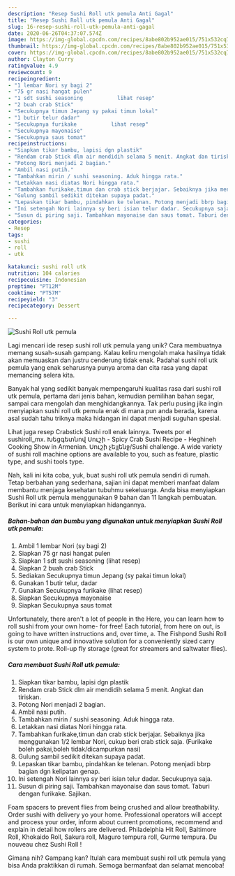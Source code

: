 ```yaml
---
description: "Resep Sushi Roll utk pemula Anti Gagal"
title: "Resep Sushi Roll utk pemula Anti Gagal"
slug: 16-resep-sushi-roll-utk-pemula-anti-gagal
date: 2020-06-26T04:37:07.574Z
image: https://img-global.cpcdn.com/recipes/8abe802b952ae015/751x532cq70/sushi-roll-utk-pemula-foto-resep-utama.jpg
thumbnail: https://img-global.cpcdn.com/recipes/8abe802b952ae015/751x532cq70/sushi-roll-utk-pemula-foto-resep-utama.jpg
cover: https://img-global.cpcdn.com/recipes/8abe802b952ae015/751x532cq70/sushi-roll-utk-pemula-foto-resep-utama.jpg
author: Clayton Curry
ratingvalue: 4.9
reviewcount: 9
recipeingredient:
- "1 lembar Nori sy bagi 2"
- "75 gr nasi hangat pulen"
- "1 sdt sushi seasoning           lihat resep"
- "2 buah crab Stick"
- "Secukupnya timun Jepang sy pakai timun lokal"
- "1 butir telur dadar"
- "Secukupnya furikake           lihat resep"
- "Secukupnya mayonaise"
- "Secukupnya saus tomat"
recipeinstructions:
- "Siapkan tikar bambu, lapisi dgn plastik"
- "Rendam crab Stick dlm air mendidih selama 5 menit. Angkat dan tiriskan."
- "Potong Nori menjadi 2 bagian."
- "Ambil nasi putih."
- "Tambahkan mirin / sushi seasoning. Aduk hingga rata."
- "Letakkan nasi diatas Nori hingga rata."
- "Tambahkan furikake,timun dan crab stick berjajar. Sebaiknya jika menggunakan 1/2 lembar Nori, cukup beri crab stick saja. (Furikake boleh pakai,boleh tidak/dicampurkan nasi)"
- "Gulung sambil sedikit ditekan supaya padat."
- "Lepaskan tikar bambu, pindahkan ke telenan. Potong menjadi bbrp bagian dgn kelipatan genap."
- "Ini setengah Nori lainnya sy beri isian telur dadar. Secukupnya saja."
- "Susun di piring saji. Tambahkan mayonaise dan saus tomat. Taburi dengan furikake. Sajikan."
categories:
- Resep
tags:
- sushi
- roll
- utk

katakunci: sushi roll utk 
nutrition: 104 calories
recipecuisine: Indonesian
preptime: "PT12M"
cooktime: "PT57M"
recipeyield: "3"
recipecategory: Dessert

---
```



![Sushi Roll utk pemula](https://img-global.cpcdn.com/recipes/8abe802b952ae015/751x532cq70/sushi-roll-utk-pemula-foto-resep-utama.jpg)

Lagi mencari ide resep sushi roll utk pemula yang unik? Cara membuatnya memang susah-susah gampang. Kalau keliru mengolah maka hasilnya tidak akan memuaskan dan justru cenderung tidak enak. Padahal sushi roll utk pemula yang enak seharusnya punya aroma dan cita rasa yang dapat memancing selera kita.

Banyak hal yang sedikit banyak mempengaruhi kualitas rasa dari sushi roll utk pemula, pertama dari jenis bahan, kemudian pemilihan bahan segar, sampai cara mengolah dan menghidangkannya. Tak perlu pusing jika ingin menyiapkan sushi roll utk pemula enak di mana pun anda berada, karena asal sudah tahu triknya maka hidangan ini dapat menjadi suguhan spesial.

Lihat juga resep Crabstick Sushi roll enak lainnya. Tweets por el sushiroll_mx. Խեցգետնով Սուշի - Spicy Crab Sushi Recipe - Heghineh Cooking Show in Armenian. Սուշի չելլենջ/Sushi challenge. A wide variety of sushi roll machine options are available to you, such as feature, plastic type, and sushi tools type.


Nah, kali ini kita coba, yuk, buat sushi roll utk pemula sendiri di rumah. Tetap berbahan yang sederhana, sajian ini dapat memberi manfaat dalam membantu menjaga kesehatan tubuhmu sekeluarga. Anda bisa menyiapkan Sushi Roll utk pemula menggunakan 9 bahan dan 11 langkah pembuatan. Berikut ini cara untuk menyiapkan hidangannya.

<!--inarticleads1-->

##### Bahan-bahan dan bumbu yang digunakan untuk menyiapkan Sushi Roll utk pemula:

1. Ambil 1 lembar Nori (sy bagi 2)
1. Siapkan 75 gr nasi hangat pulen
1. Siapkan 1 sdt sushi seasoning           (lihat resep)
1. Siapkan 2 buah crab Stick
1. Sediakan Secukupnya timun Jepang (sy pakai timun lokal)
1. Gunakan 1 butir telur, dadar
1. Gunakan Secukupnya furikake           (lihat resep)
1. Siapkan Secukupnya mayonaise
1. Siapkan Secukupnya saus tomat


Unfortunately, there aren&#39;t a lot of people in the Here, you can learn how to roll sushi from your own home- for free! Each tutorial, from here on out, is going to have written instructions and, over time, a. The Fishpond Sushi Roll is our own unique and innovative solution for a conveniently sized carry system to prote. Roll-up fly storage (great for streamers and saltwater flies). 

<!--inarticleads2-->

##### Cara membuat Sushi Roll utk pemula:

1. Siapkan tikar bambu, lapisi dgn plastik
1. Rendam crab Stick dlm air mendidih selama 5 menit. Angkat dan tiriskan.
1. Potong Nori menjadi 2 bagian.
1. Ambil nasi putih.
1. Tambahkan mirin / sushi seasoning. Aduk hingga rata.
1. Letakkan nasi diatas Nori hingga rata.
1. Tambahkan furikake,timun dan crab stick berjajar. Sebaiknya jika menggunakan 1/2 lembar Nori, cukup beri crab stick saja. (Furikake boleh pakai,boleh tidak/dicampurkan nasi)
1. Gulung sambil sedikit ditekan supaya padat.
1. Lepaskan tikar bambu, pindahkan ke telenan. Potong menjadi bbrp bagian dgn kelipatan genap.
1. Ini setengah Nori lainnya sy beri isian telur dadar. Secukupnya saja.
1. Susun di piring saji. Tambahkan mayonaise dan saus tomat. Taburi dengan furikake. Sajikan.


Foam spacers to prevent flies from being crushed and allow breathability. Order sushi with delivery yo your home. Professional operators will accept and process your order, inform about current promotions, recommend and explain in detail how rollers are delivered. Philadelphia Hit Roll, Baltimore Roll, Khokaido Roll, Sakura roll, Maguro tempura roll, Gurme tempura. Du nouveau chez Sushi Roll ! 

Gimana nih? Gampang kan? Itulah cara membuat sushi roll utk pemula yang bisa Anda praktikkan di rumah. Semoga bermanfaat dan selamat mencoba!
